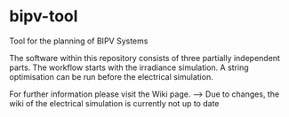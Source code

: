 # bipv-tool
Tool for the planning of BIPV Systems

The software within this repository consists of three partially independent parts. The workflow starts with the irradiance simulation. A string optimisation can be run before the electrical simulation.

For further information please visit the Wiki page.
--> Due to changes, the wiki of the electrical simulation is currently not up to date
